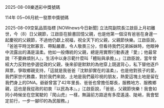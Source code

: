
2025-08-08樂透彩中獎號碼

                                
114年 05~06月統一發票中獎號碼
                             
2025-08-09空氣品質指標
                              [NOWnews今日新聞] 立法院副院長江啟臣上月初離世，今（8）日父親節，江啟臣在臉書回憶父親，也是他第一個沒有爸爸在身邊一起慶祝的父親節，不過他仍獻上祝福，祝全天下的父親，父親節快樂。江啟臣說，「爸爸平時沈默寡言、帶點嚴肅，令人敬畏三分，但看待我們兄弟姊妹時，他眼神中流露出的滿是溫柔。他如一般傳統的父親，總是用實際行動表達『愛』；他最常說『不要麻煩別人』，生活中以身示範什麼叫「體貼與承擔」。」江啟臣說，當年曾經大力反對他參選從政的父親，後來卻是默默的為他穿上競選背心，私下替他逐戶拜票，爭取鄉親支持，「這就是我爸爸『沈默卻實在的溫柔』，也是他對孩子的愛。我們家世代務農，對於我們來說，土地是我們最珍視的朋友，熱愛這塊土地是留在我們身上的DNA。爺爺曾當了42年里長、爸爸也曾擔任鄰長，服務地方、服務鄉親，這也是我從政的初衷『以民為本』。」江啟臣說，「爸爸，父親節快樂！我會如同小時候坐在您駕駛的『爬山虎』一樣，無論前方路途有多麼遙遠、陡峭，我會堅定前行，一步一腳印的為民服務。」